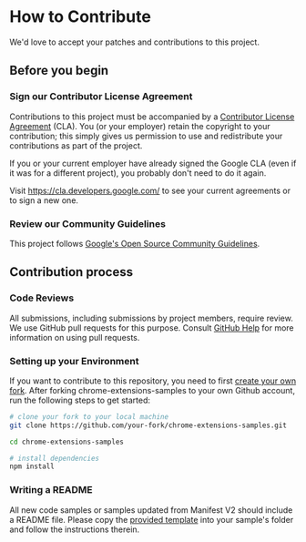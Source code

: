 # How to Contribute

We'd love to accept your patches and contributions to this project.

## Before you begin

### Sign our Contributor License Agreement

Contributions to this project must be accompanied by a
[Contributor License Agreement](https://cla.developers.google.com/about) (CLA).
You (or your employer) retain the copyright to your contribution; this simply
gives us permission to use and redistribute your contributions as part of the
project.

If you or your current employer have already signed the Google CLA (even if it
was for a different project), you probably don't need to do it again.

Visit <https://cla.developers.google.com/> to see your current agreements or to
sign a new one.

### Review our Community Guidelines

This project follows [Google's Open Source Community
Guidelines](https://opensource.google/conduct/).

## Contribution process

### Code Reviews

All submissions, including submissions by project members, require review. We
use GitHub pull requests for this purpose. Consult
[GitHub Help](https://help.github.com/articles/about-pull-requests/) for more
information on using pull requests.

### Setting up your Environment

If you want to contribute to this repository, you need to first [create your own fork](https://docs.github.com/en/get-started/quickstart/fork-a-repo).
After forking chrome-extensions-samples to your own Github account, run the following steps to get started:

```sh
# clone your fork to your local machine
git clone https://github.com/your-fork/chrome-extensions-samples.git

cd chrome-extensions-samples

# install dependencies
npm install
```

### Writing a README

All new code samples or samples updated from Manifest V2 should include a README file. Please copy the [provided template](./README-template.md) into your sample's folder and follow the instructions therein.
